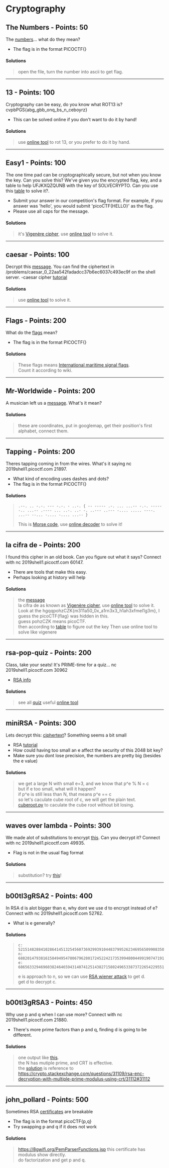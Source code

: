 # Cryptography

## The Numbers - Points: 50
The [numbers](https://github.com/arikoi0703/CTF_writeup/blob/master/pico2019/cryptography/The%20Numbers/the_numbers.png)... what do they mean?
- The flag is in the format PICOCTF{}
#### Solutions
> open the file, turn the number into ascii to get flag.
---
## 13 - Points: 100
Cryptography can be easy, do you know what ROT13 is? cvpbPGS{abg_gbb_onq_bs_n_ceboyrz}
- This can be solved online if you don't want to do it by hand!
#### Solutions
> use [online tool](https://cryptii.com/) to rot 13, or you prefer to do it by hand.
---
## Easy1 - Points: 100
The one time pad can be cryptographically secure, but not when you know the key. Can you solve this? We've given you the encrypted flag, key, and a table to help UFJKXQZQUNB with the key of SOLVECRYPTO. Can you use this [table](https://github.com/arikoi0703/CTF_writeup/blob/master/pico2019/cryptography/Easy1/table.txt) to solve it?. 
- Submit your answer in our competition's flag format. For example, if you answer was 'hello', you would submit 'picoCTF{HELLO}' as the flag.
- Please use all caps for the message.
#### Solutions
> it's [Vigenère cipher](https://en.wikipedia.org/wiki/Vigen%C3%A8re_cipher), use [online tool](https://cryptii.com/) to solve it.
---
## caesar - Points: 100
Decrypt this [message](https://github.com/arikoi0703/CTF_writeup/blob/master/pico2019/cryptography/caesar/ciphertext). You can find the ciphertext in /problems/caesar_0_22aa542fadadcc37b6ec6037c493ec9f on the shell server.
-caesar cipher [tutorial](https://learncryptography.com/classical-encryption/caesar-cipher)
#### Solutions
> use [online tool](https://cryptii.com/) to solve it.
---
## Flags - Points: 200
What do the [flags](https://github.com/arikoi0703/CTF_writeup/blob/master/pico2019/cryptography/flags/flag.png) mean?
- The flag is in the format PICOCTF{}
#### Solutions
> These flags means [International maritime signal flags](https://en.wikipedia.org/wiki/International_maritime_signal_flags).  
> Count it according to wiki.
---
## Mr-Worldwide - Points: 200
A musician left us a [message](https://github.com/arikoi0703/CTF_writeup/blob/master/pico2019/cryptography/Mr-Worldwide/message.txt). What's it mean?
#### Solutions
> these are coordinates, put in googlemap, get their position's first alphabet, connect them.
---
## Tapping - Points: 200
Theres tapping coming in from the wires. What's it saying nc 2019shell1.picoctf.com 21897.
- What kind of encoding uses dashes and dots?
- The flag is in the format PICOCTF{}
#### Solutions
> ```
> .--. .. -.-. --- -.-. - ..-. { -- ----- .-. ... ...-- -.-. ----- -.. ...-- .---- ... ..-. ..- -. ..--- ..--- -.... ..... ----. ...-- --... -.... -.... ...-- }
> ```
> This is [Morse code](https://en.wikipedia.org/wiki/Morse_code), use [online decoder](https://cryptii.com/) to solve it!
---
## la cifra de - Points: 200
I found this cipher in an old book. Can you figure out what it says? Connect with nc 2019shell1.picoctf.com 60147.
- There are tools that make this easy.
- Perhaps looking at history will help
#### Solutions
> the [message](https://github.com/arikoi0703/CTF_writeup/blob/master/pico2019/cryptography/la%20cifra%20de/cipher)  
> la cifra de as known as [Vigenère cipher](https://en.wikipedia.org/wiki/Vigen%C3%A8re_cipher), use [online tool](https://cryptii.com/) to solve it.  
> Look at the hgqqpohzCZK{m311a50_0x_a1rn3x3_h1ah3xfmel1g3m}, I guess the picoCTF{flag} was hidden in this.  
> guess pohzCZK means picoCTF.  
> then according to [table](https://en.wikipedia.org/wiki/Tabula_recta) to figure out the key 
> Then use online tool to solve like vigenere
---
## rsa-pop-quiz - Points: 200
Class, take your seats! It's PRIME-time for a quiz... nc 2019shell1.picoctf.com 30962
- [RSA info](https://simple.wikipedia.org/wiki/RSA_algorithm)
#### Solutions
> see all [quiz](https://github.com/arikoi0703/CTF_writeup/blob/master/pico2019/cryptography/rsa-pop-quiz/rsa-pop-quiz)
> useful [online tool](https://www.cryptool.org/en/cto-highlights/rsa-step-by-step)
---
## miniRSA - Points: 300
Lets decrypt this: [ciphertext](https://github.com/arikoi0703/CTF_writeup/blob/master/pico2019/cryptography/miniRSA/ciphertext)? Something seems a bit small
- RSA [tutorial](https://en.wikipedia.org/wiki/RSA_(cryptosystem))
- How could having too small an e affect the security of this 2048 bit key?
- Make sure you dont lose precision, the numbers are pretty big (besides the e value)
#### Solutions
> we get a large N with small e=3, and we know that p^e % N = c  
> but if e too small, what will it happen?  
> if p^e is still less than N, that means p^e == c  
> so let's caculate cube root of c, we will get the plain text.  
> [cuberoot.py](https://github.com/arikoi0703/CTF_writeup/blob/master/pico2019/cryptography/miniRSA/cuberoot.py) to caculate the cube root without bit losing.  
---
## waves over lambda - Points: 300
We made alot of substitutions to encrypt [this](https://github.com/arikoi0703/CTF_writeup/blob/master/pico2019/cryptography/waves%20over%20lambda/cipher). Can you decrypt it? Connect with nc 2019shell1.picoctf.com 49935.
- Flag is not in the usual flag format
#### Solutions
> substitution? try [this](https://www.quipqiup.com/)!  
---
## b00tl3gRSA2 - Points: 400
In RSA d is alot bigger than e, why dont we use d to encrypt instead of e? Connect with nc 2019shell1.picoctf.com 52762.
- What is e generally?
#### Solutions
> ```
> c: 52151482884102864145132545607369299391044837995262346956509908350519349914208299212293910749349917918634127536456226859742604901739834425545950814163988599214946013715283287447531086816270774101845669992389539680535865241443519229701398516959917617798777925698981922380250407624008316025788827939758311109453  
> n: 68820147938161584949547806796280172452242173539948004499190747191744753483871391831310806801841672037549803863668178393572029530206960438192205034638328254542988312067427944699694568326428563982029987055977912640315797546486718871216047835025575653293059775659066599539015405321849205788887399447286571582933  
> e: 68656332946960382464659431407412514382715802496533873722654229551909054847322817176906661267851905938432392792018084006746309149250977011603286042536102331886305516969852870018395642294246775409161716556356365607409646004375475528170870040632424888406360058979286733667847233918947038440669888220551236126397  
> ```
> e is approach to n, so we can use [RSA wiener attack](https://github.com/pablocelayes/rsa-wiener-attack) to get d.  
> get d to decrypt c.
---
## b00tl3gRSA3 - Points: 450
Why use p and q when I can use more? Connect with nc 2019shell1.picoctf.com 21880.
- There's more prime factors than p and q, finding d is going to be different.
#### Solutions
> one output like [this](https://github.com/arikoi0703/CTF_writeup/blob/master/pico2019/cryptography/b00tl3gRSA3/rsa3.txt).  
> the N has mutiple prime, and CRT is effective.  
> the [solution](https://github.com/arikoi0703/CTF_writeup/blob/master/pico2019/cryptography/b00tl3gRSA3/sol.py) is reference to https://crypto.stackexchange.com/questions/31109/rsa-enc-decryption-with-multiple-prime-modulus-using-crt/31112#31112
---
## john_pollard - Points: 500
Sometimes RSA [certificates](https://github.com/arikoi0703/CTF_writeup/blob/master/pico2019/cryptography/john_pollard/cert) are breakable
- The flag is in the format picoCTF{p,q}
- Try swapping p and q if it does not work
#### Solutions
> https://8gwifi.org/PemParserFunctions.jsp
> this certificate has modulus show directly.  
> do factorization and get p and q.
